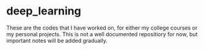 # deep_learning
These are the codes that I have worked on, for either my college courses or my personal projects.
This is not a well documented repositiory for now, but important notes will be added gradually.
